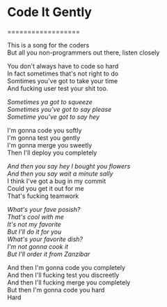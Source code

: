 # Code It Gently #
==================

This is a song for the coders  
But all you non-programmers out there, listen closely


You don't always have to code so hard  
In fact sometimes that's not right to do  
Somtimes you've got to take your time  
And fucking user test your shit too.  


*Sometimes ya got to squeeze  
Sometimes you've got to say please  
Sometime you've got to say hey*  


I'm gonna code you softly  
I'm gonna test you gently  
I'm gonna merge you sweetly  
Then I'll deploy you completely  


*And then you say hey I bought you flowers  
And then you say wait a minute sally*  
I think I've got a bug in my commit  
Could you get it out for me  
That's fucking teamwork  


*What's your fave posish?  
That's cool with me  
It's not my favorite  
But I'll do it for you  
What's your favorite dish?  
I'm not gonna cook it  
But I'll order it from Zanzibar*  


And then I'm gonna code you completely  
And then I'll fucking test you discreetly  
And then I'll fucking merge you completely  
But then I'm gonna code you hard  
Hard
